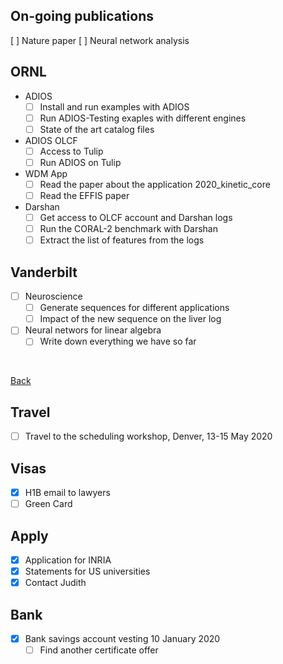 ## On-going publications
  
[ ] Nature paper
[ ] Neural network analysis


## ORNL

- ADIOS
   - [ ] Install and run examples with ADIOS
   - [ ] Run ADIOS-Testing exaples with different engines
   - [ ] State of the art catalog files

- ADIOS OLCF
   - [ ] Access to Tulip
   - [ ] Run ADIOS on Tulip

- WDM App
   - [ ] Read the paper about the application 2020_kinetic_core
   - [ ] Read the EFFIS paper

- Darshan
   - [ ] Get access to OLCF account and Darshan logs
   - [ ] Run the CORAL-2 benchmark with Darshan
   - [ ] Extract the list of features from the logs

## Vanderbilt

- [ ] Neuroscience
   - [ ] Generate sequences for different applications
   - [ ] Impact of the new sequence on the liver log

- [ ] Neural networs for linear algebra
   - [ ] Write down everything we have so far

<br/>

[Back](index.md)

## Travel

- [ ] Travel to the scheduling workshop, Denver, 13-15 May 2020

## Visas

- [x] H1B email to lawyers
- [ ] Green Card

## Apply

- [x] Application for INRIA
- [x] Statements for US universities
- [x] Contact Judith

## Bank

- [x] Bank savings account vesting 10 January 2020
  - [ ] Find another certificate offer
